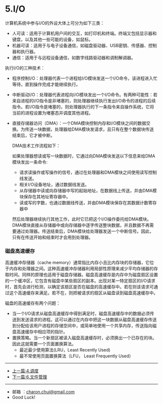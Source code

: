# 5.I/O



计算机系统中参与I/O的外设大体上可分为如下三类： 

- 人可读：适用于计算机用户间的交互，如打印机和终端。终端又包括显示器和键盘，以及其他一些可能的设备，如鼠标。
- 机器可读：适用于与电子设备通信，如磁盘驱动器、USB密钥、传感器、控制器和执行器。
- 通信：适用于与远程设备通信，如数字线路驱动器和调制解调器。

执行I/O的三种技术： 

- 程序控制I/O：处理器代表一个进程给I/O模块发送一个I/O命令，该进程进入忙等待，直到操作完成才能继续执行。

- 中断驱动I/O：处理器代表进程向I/O模块发出一个I/O命令。有两种可能性：若来自进程的I/O指令是非堵塞的，则处理器继续执行发出I/O命令的进程的后续指令。若I/O指令是堵塞的，则处理器执行的下一条指令来自操作系统，它将当前的进程设置为堵塞态并调度其他进程。

- 直接存储器访问（DMA）：一个DMA模块控制内存和I/O模块之间的数据交换。为传送一块数据，处理器给DMA模块发请求，且只有在整个数据块传送结束后，它才被中断。

    DMA技术工作流程如下： 

    如果处理器想读或写一块数据时，它通过向DMA模块发送以下信息来给DMA模块发出一条命令: 

    - 请求读操作或写操作的信号，通过在处理器和DMA模块之间使用读写控制线发送。
    - 相关I/O设备地址，通过数据线发送。
    - 从存储器中读或向存储器中写的起始地址，在数据线上传送，并由DMA模块保存在其地址寄存器中。
    - 读或写的字数，也通过数据线传送，并由DMA模块保存在其数据计数寄存器中

    然后处理器继续执行其他工作，此时它已把这个I/O操作委托给DMA模块。DMA模块直接从存储器中或向存储器中逐字传送整块数据，并且数据不再需要通过处理器。传送结束后，DMA模块给处理器发送一个中断信号。因此，只有在传送开始和结束时才会用到处理器。



### 磁盘高速缓存



高速缓冲存储器（cache memory）通常指比内存小且比内存块的存储器，它位于内存和处理器之间。这种高速缓冲存储器利用局部性原理来减少平均存储器的存取时间。同样的原理也适用于磁盘存储器。磁盘高速缓存是内存中为磁盘扇区设置的一个缓冲区，它包含有磁盘中某些扇区的副本。出现对某一特定扇区的I/O请求时，首先会进行检测，以确定该扇区是否在磁盘的高速缓存中。若在则该请求可通过这个高速缓存来满足。若不在，则把被请求的扇区从磁盘读到磁盘高速缓存中。



磁盘的高速缓存有两个问题： 

- 当一个I/O请求从磁盘高速缓存中得到满足时，磁盘高速缓存中的数据必须传送到发送请求的进程。这可以通过在内存中把这一块数据从磁盘高速缓存传送到分配给该用户进程的存储空间中，或简单地使用一个共享内存，传送指向磁盘高速缓存中相应项的指针。
- 置换策略。当一个新扇区被读入磁盘高速缓存时，必须换出一个已存在的块。因此这就需要一个页面置换算法。
    - 最近最少使用算法(LRU，Least Recently Used)
    - 最不常使用页面置换算法（LFU， Least Frequently Used）



---



- [上一篇:4.调度](https://github.com/CharonChui/AndroidNote/blob/master/OperatingSystem/4.%E8%B0%83%E5%BA%A6.md)
- [下一篇:6.文件管理](https://github.com/CharonChui/AndroidNote/blob/master/OperatingSystem/6.%E6%96%87%E4%BB%B6%E7%AE%A1%E7%90%86.md)




---

- 邮箱 ：charon.chui@gmail.com  
- Good Luck! 
